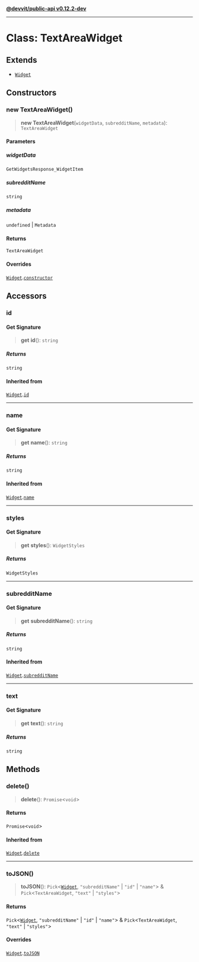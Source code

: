 [**@devvit/public-api v0.12.2-dev**](../../README.md)

---

# Class: TextAreaWidget

## Extends

- [`Widget`](Widget.md)

## Constructors

<a id="constructor"></a>

### new TextAreaWidget()

> **new TextAreaWidget**(`widgetData`, `subredditName`, `metadata`): `TextAreaWidget`

#### Parameters

##### widgetData

`GetWidgetsResponse_WidgetItem`

##### subredditName

`string`

##### metadata

`undefined` | `Metadata`

#### Returns

`TextAreaWidget`

#### Overrides

[`Widget`](Widget.md).[`constructor`](Widget.md#constructor)

## Accessors

<a id="id"></a>

### id

#### Get Signature

> **get** **id**(): `string`

##### Returns

`string`

#### Inherited from

[`Widget`](Widget.md).[`id`](Widget.md#id)

---

<a id="name"></a>

### name

#### Get Signature

> **get** **name**(): `string`

##### Returns

`string`

#### Inherited from

[`Widget`](Widget.md).[`name`](Widget.md#name)

---

<a id="styles"></a>

### styles

#### Get Signature

> **get** **styles**(): `WidgetStyles`

##### Returns

`WidgetStyles`

---

<a id="subredditname"></a>

### subredditName

#### Get Signature

> **get** **subredditName**(): `string`

##### Returns

`string`

#### Inherited from

[`Widget`](Widget.md).[`subredditName`](Widget.md#subredditname)

---

<a id="text"></a>

### text

#### Get Signature

> **get** **text**(): `string`

##### Returns

`string`

## Methods

<a id="delete"></a>

### delete()

> **delete**(): `Promise`\<`void`\>

#### Returns

`Promise`\<`void`\>

#### Inherited from

[`Widget`](Widget.md).[`delete`](Widget.md#delete)

---

<a id="tojson"></a>

### toJSON()

> **toJSON**(): `Pick`\<[`Widget`](Widget.md), `"subredditName"` \| `"id"` \| `"name"`\> & `Pick`\<`TextAreaWidget`, `"text"` \| `"styles"`\>

#### Returns

`Pick`\<[`Widget`](Widget.md), `"subredditName"` \| `"id"` \| `"name"`\> & `Pick`\<`TextAreaWidget`, `"text"` \| `"styles"`\>

#### Overrides

[`Widget`](Widget.md).[`toJSON`](Widget.md#tojson)
